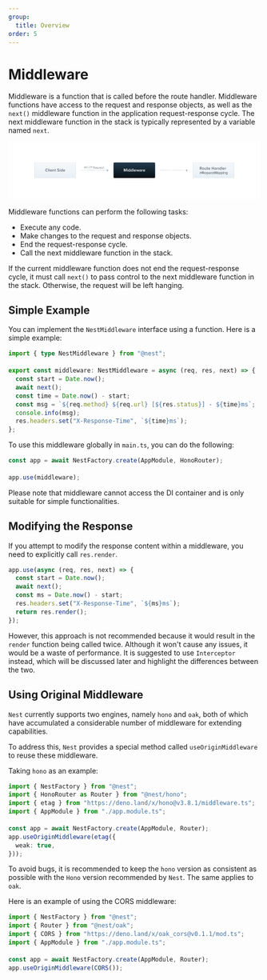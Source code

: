 ```yaml
---
group:
  title: Overview
order: 5
---
```


# Middleware

Middleware is a function that is called before the route handler. Middleware functions have access to the request and response objects, as well as the `next()` middleware function in the application request-response cycle. The next middleware function in the stack is typically represented by a variable named `next`.

![image.png](./images/middleware.png)

Middleware functions can perform the following tasks:

- Execute any code.
- Make changes to the request and response objects.
- End the request-response cycle.
- Call the next middleware function in the stack.

If the current middleware function does not end the request-response cycle, it must call `next()` to pass control to the next middleware function in the stack. Otherwise, the request will be left hanging.

## Simple Example

You can implement the `NestMiddleware` interface using a function. Here is a simple example:

```typescript
import { type NestMiddleware } from "@nest";

export const middleware: NestMiddleware = async (req, res, next) => {
  const start = Date.now();
  await next();
  const time = Date.now() - start;
  const msg = `${req.method} ${req.url} [${res.status}] - ${time}ms`;
  console.info(msg);
  res.headers.set("X-Response-Time", `${time}ms`);
};
```

To use this middleware globally in `main.ts`, you can do the following:

```typescript
const app = await NestFactory.create(AppModule, HonoRouter);

app.use(middleware);
```

Please note that middleware cannot access the DI container and is only suitable for simple functionalities.

## Modifying the Response

If you attempt to modify the response content within a middleware, you need to explicitly call `res.render`.

```typescript
app.use(async (req, res, next) => {
  const start = Date.now();
  await next();
  const ms = Date.now() - start;
  res.headers.set("X-Response-Time", `${ms}ms`);
  return res.render(); 
});
```

However, this approach is not recommended because it would result in the `render` function being called twice. Although it won't cause any issues, it would be a waste of performance. It is suggested to use `Interceptor` instead, which will be discussed later and highlight the differences between the two.

## Using Original Middleware

`Nest` currently supports two engines, namely `hono` and `oak`, both of which have accumulated a considerable number of middleware for extending capabilities.

To address this, `Nest` provides a special method called `useOriginMiddleware` to reuse these middleware.

Taking `hono` as an example:

```typescript
import { NestFactory } from "@nest";
import { HonoRouter as Router } from "@nest/hono";
import { etag } from "https://deno.land/x/hono@v3.8.1/middleware.ts";
import { AppModule } from "./app.module.ts";

const app = await NestFactory.create(AppModule, Router);
app.useOriginMiddleware(etag({
  weak: true,
}));
```

To avoid bugs, it is recommended to keep the `hono` version as consistent as possible with the `Hono` version recommended by `Nest`. The same applies to `oak`.

Here is an example of using the CORS middleware:

```ts
import { NestFactory } from "@nest";
import { Router } from "@nest/oak";
import { CORS } from "https://deno.land/x/oak_cors@v0.1.1/mod.ts";
import { AppModule } from "./app.module.ts";

const app = await NestFactory.create(AppModule, Router);
app.useOriginMiddleware(CORS());
```
